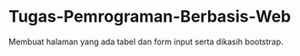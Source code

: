 # Tugas-Pemrograman-Berbasis-Web
Membuat halaman yang ada tabel dan form input serta dikasih bootstrap.

